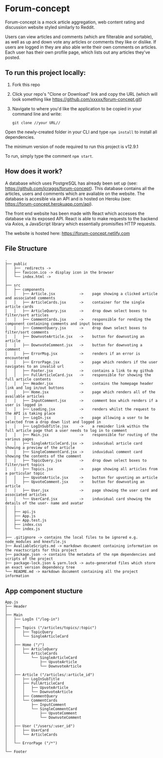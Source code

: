 # Forum-concept

Forum-concept is a mock article aggregation, web content rating and discussion website styled similarly to Reddit.

Users can view articles and comments (which are filterable and sortable), as well as up and down vote any articles or comments they like or dislike.
If users are logged in they are also able write their own comments on articles. Each user has their own profile page, which lists out any articles they've posted.

## To run this project locally:

1. Fork this repo
2. Click your repo's "Clone or Download" link and copy the URL (which will look something like https://github.com/xxxxx/forum-concept.git)
3. Navigate to where you'd like the application to be copied in your command line and write:

   ```
   git clone //your URL//
   ```

Open the newly-created folder in your CLI and type `npm install` to install all dependencies.

The minimum version of node required to run this project is v12.9.1

To run, simply type the comment `npm start`.

## How does it work?

A database which uses PostgreSQL has already been set up (see: https://github.com/jcraggs/forum-concept). This database contains all the articles, users and comments which are avaliable on the website. The database is accesible via an API and is hosted on Heroku (see: https://forum-concept.herokuapp.com/api).

The front end website has been made with React which accesses the database via its exposed API. React is able to make requests to the backend via Axios, a JavaScript library which essentially promisifies HTTP requests.

The website is hosted here: https://forum-concept.netlify.com

## File Structure

```raw
.
├── public
│   ├── _redirects ->
│   ├── favicon.ico -> display icon in the browser
│   └── index.html ->
│
├── src
│   ├── components
│   │   ├── Article.jsx           ->    page showing a clicked article and associated comments
│   │   ├── ArticleCards.jsx      ->    container for the single article cards
│   │   ├── ArticleQuery.jsx      ->    drop down select boxes to filter/sort articles
│   │   ├── CommentCards.jsx      ->    responsible for rending the component containing comments and input boxes
│   │   ├── CommentQuery.jsx      ->    drop down select boxes to filter/sort comments
│   │   ├── DownvoteArticle.jsx   ->    button for downvoting an article
│   │   ├── DownvoteComment.jsx   ->    button for downvoting a comment
│   │   ├── ErrorMsg.jsx          ->    renders if an error is encountered
│   │   ├── ErrorPage.jsx         ->    page which renders if the user navigates to an invalid url
│   │   ├── Footer.jsx            ->    contains a link to my github
│   │   ├── FullArticleCard.jsx   ->    responsible for showing the full article contents
│   │   ├── Header.jsx            ->    contains the homepage header link and log in/out buttons
│   │   ├── Home.jsx              ->    page which renders all of the available articles
│   │   ├── InputComment.jsx      ->    comment box which renders if a user is logged in
│   │   ├── Loading.jsx           ->    renders whilst the request to the API is taking place
│   │   ├── LogIn.jsx             ->    page allowing a user to be selected from a drop down list and logged in
│   │   ├── LogInSubTitle.jsx     ->    a reminder link within the full article page that a user needs to log in to comment
│   │   ├── Main.jsx              ->    responsible for routing of the various pages
│   │   ├── SingleArticleCard.jsx ->    induvidual article card showing a preview of the article
│   │   ├── SingleCommentCard.jsx ->    induvidual comment card showing the contents of the comment
│   │   ├── TopicQuery.jsx        ->    drop down select boxes to filter/sort topics
│   │   ├── Topics.jsx            ->    page showing all articles from a particular topic
│   │   ├── UpvoteArticle.jsx     ->    button for upvoting an article
│   │   ├── UpvoteComment.jsx     ->    button for downvoting an article
│   │   ├── User.jsx              ->    page showing the user card and associated articles
│   │   └── UserCard.jsx          ->    induvidual card showing the details of the user- name and avatar
│   │
│   ├── api.js
│   ├── App.js
│   ├── App.test.js
│   ├── index.css
│   └── index.js
│
├── .gitignore -> contains the local files to be ignored e.g. node_modules and knexfile.js
├── AvaliableScripts.md -> markdown document containing information on the reactscripts for this project
├── package.json -> contains the metadata of the npm dependencies and scripts of the project
├── package-lock.json & yarn.lock -> auto-generated files which store an exact version dependency tree
└── README.md -> markdown document containing all the project information
```

## App component stucture

```raw
App.js
├── Header
│
├── Main
│   ├── LogIn ("/log-in")
│   │
│   ├── Topics ("/articles/topics/:topic")
│   │   ├── TopicQuery
│   │   └── SingleArticleCard
│   │
│   ├── Home ("/")
│   │   ├── ArticleQuery
│   │   └── ArticleCards
│   │       └── SingleArticleCard
│   │           ├── UpvoteArticle
│   │           └── DownvoteArticle
│   │
│   ├── Article ("/articles/:article_id")
│   │   ├── LogInSubTitle
│   │   ├── FullArticleCard
│   │   │   ├── UpvoteArticle
│   │   │   └── DownvoteArticle
│   │   ├── CommentQuery
│   │   └── CommentCards
│   │       ├── InputComment
│   │       └── SingleCommentCard
│   │           ├── UpvoteComment
│   │           └── DownvoteComment
│   │
│   ├── User ("/users/:user_id")
│   │   ├── UserCard
│   │   └── ArticleCards
│   │
│   └── ErrorPage ("/*")
│
└── Footer
```
